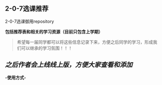 ## 2-0-7选课推荐
2-0-7选课御用repository

**包括推荐表和相关的学习资源（目前只包含上学期）**
> 希望每一届同学都可以将这些信息记录下来，方便之后同学的学习，形成我们可以继承的学习氛围！！！

*之后作者会上线线上版，方便大家查看和添加*
---
**-使用方式-**
